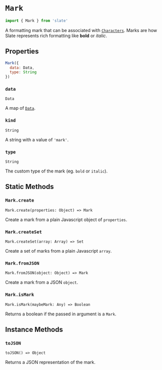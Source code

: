 
# `Mark`

```js
import { Mark } from 'slate'
```

A formatting mark that can be associated with [`Characters`](./mark.md). Marks are how Slate represents rich formatting like **bold** or _italic_.


## Properties

```js
Mark({
  data: Data,
  type: String
})
```

### `data`
`Data`

A map of [`Data`](./data.md).

### `kind`
`String`

A string with a value of `'mark'`.

### `type`
`String`

The custom type of the mark (eg. `bold` or `italic`).


## Static Methods

### `Mark.create`
`Mark.create(properties: Object) => Mark`

Create a mark from a plain Javascript object of `properties`.

### `Mark.createSet`
`Mark.createSet(array: Array) => Set`

Create a set of marks from a plain Javascript `array`.

### `Mark.fromJSON`
`Mark.fromJSON(object: Object) => Mark`

Create a mark from a JSON `object`.

### `Mark.isMark`
`Mark.isMark(maybeMark: Any) => Boolean`

Returns a boolean if the passed in argument is a `Mark`.


## Instance Methods

### `toJSON`
`toJSON() => Object`

Returns a JSON representation of the mark.
